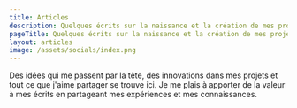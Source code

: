 ```yaml
---
title: Articles
description: Quelques écrits sur la naissance et la création de mes projets.
pageTitle: Quelques écrits sur la naissance et la création de mes projets.
layout: articles
image: /assets/socials/index.png
---
```


Des idées qui me passent par la tête, des innovations dans mes projets et tout ce que j'aime partager se trouve ici. Je me plais à apporter de la valeur à mes écrits en partageant mes expériences et mes connaissances.
